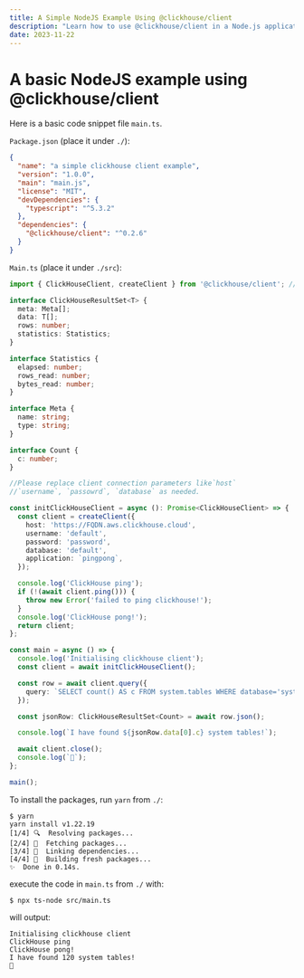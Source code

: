 ```yaml
---
title: A Simple NodeJS Example Using @clickhouse/client
description: "Learn how to use @clickhouse/client in a Node.js application to interact with ClickHouse and perform queries."
date: 2023-11-22
---
```


#  A basic NodeJS example using @clickhouse/client

Here is a basic code snippet file `main.ts`. 

<!-- truncate -->

`Package.json` (place it under `./`):

```json
{
  "name": "a simple clickhouse client example",
  "version": "1.0.0",
  "main": "main.js",
  "license": "MIT",
  "devDependencies": {
    "typescript": "^5.3.2"
  },
  "dependencies": {
    "@clickhouse/client": "^0.2.6"
  }
}
```

`Main.ts` (place it under `./src`):

```ts
import { ClickHouseClient, createClient } from '@clickhouse/client'; // or '@clickhouse/client-web'

interface ClickHouseResultSet<T> {
  meta: Meta[];
  data: T[];
  rows: number;
  statistics: Statistics;
}

interface Statistics {
  elapsed: number;
  rows_read: number;
  bytes_read: number;
}

interface Meta {
  name: string;
  type: string;
}

interface Count {
  c: number;
}

//Please replace client connection parameters like`host`
//`username`, `passowrd`, `database` as needed.

const initClickHouseClient = async (): Promise<ClickHouseClient> => {
  const client = createClient({
    host: 'https://FQDN.aws.clickhouse.cloud',
    username: 'default',
    password: 'password',
    database: 'default',
    application: `pingpong`,
  });

  console.log('ClickHouse ping');
  if (!(await client.ping())) {
    throw new Error('failed to ping clickhouse!');
  }
  console.log('ClickHouse pong!');
  return client;
};

const main = async () => {
  console.log('Initialising clickhouse client');
  const client = await initClickHouseClient();

  const row = await client.query({
    query: `SELECT count() AS c FROM system.tables WHERE database='system'`,
  });

  const jsonRow: ClickHouseResultSet<Count> = await row.json();

  console.log(`I have found ${jsonRow.data[0].c} system tables!`);

  await client.close();
  console.log(`👋`);
};

main();
```

To install the packages, run `yarn` from `./`:

```
$ yarn
yarn install v1.22.19
[1/4] 🔍  Resolving packages...
[2/4] 🚚  Fetching packages...
[3/4] 🔗  Linking dependencies...
[4/4] 🔨  Building fresh packages...
✨  Done in 0.14s.
```


execute the code in `main.ts` from `./` with:
```
$ npx ts-node src/main.ts
```

will output:
```
Initialising clickhouse client
ClickHouse ping
ClickHouse pong!
I have found 120 system tables!
👋
```

